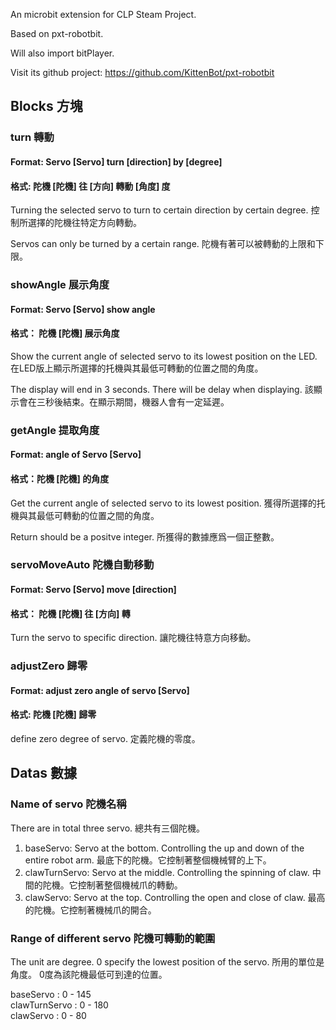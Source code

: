 An microbit extension for CLP Steam Project.

Based on pxt-robotbit.

Will also import bitPlayer.

Visit its github project: https://github.com/KittenBot/pxt-robotbit

## Blocks 方塊 ##

### turn 轉動 ###

#### Format: Servo [Servo] turn [direction] by [degree] ####
#### 格式: 陀機 [陀機] 往 [方向] 轉動 [角度] 度 #### 

Turning the selected servo to turn to certain direction by certain degree.
控制所選擇的陀機往特定方向轉動。

Servos can only be turned by a certain range.
陀機有著可以被轉動的上限和下限。

### showAngle 展示角度 ###

#### Format: Servo [Servo] show angle ####
#### 格式： 陀機 [陀機] 展示角度 ####

Show the current angle of selected servo to its lowest position on the LED.
在LED版上顯示所選擇的托機與其最低可轉動的位置之間的角度。

The display will end in 3 seconds. There will be delay when displaying.
該顯示會在三秒後結束。在顯示期間，機器人會有一定延遲。

### getAngle 提取角度 ###

#### Format: angle of Servo [Servo] ####
#### 格式：陀機 [陀機] 的角度 ####

Get the current angle of selected servo to its lowest position.
獲得所選擇的托機與其最低可轉動的位置之間的角度。

Return should be a positve integer.
所獲得的數據應爲一個正整數。

### servoMoveAuto 陀機自動移動 ###

#### Format: Servo [Servo] move [direction] ####
#### 格式： 陀機 [陀機] 往 [方向] 轉 ####

Turn the servo to specific direction.
讓陀機往特意方向移動。

### adjustZero 歸零 ###

#### Format: adjust zero angle of servo [Servo]
#### 格式: 陀機 [陀機] 歸零

define zero degree of servo.
定義陀機的零度。


## Datas 數據 ##
### Name of servo 陀機名稱 ###

There are in total three servo.
總共有三個陀機。

1. baseServo: Servo at the bottom. Controlling the up and down of the entire robot arm. 最底下的陀機。它控制著整個機械臂的上下。
2. clawTurnServo: Servo at the middle. Controlling the spinning of claw. 中間的陀機。它控制著整個機械爪的轉動。
3. clawServo: Servo at the top. Controlling the open and close of claw. 最高的陀機。它控制著機械爪的開合。

### Range of different servo 陀機可轉動的範圍 ###

The unit are degree. 0 specify the lowest position of the servo.
所用的單位是角度。 0度為該陀機最低可到達的位置。

baseServo : 0 - 145 \
clawTurnServo : 0 - 180 \
clawServo : 0 - 80 


